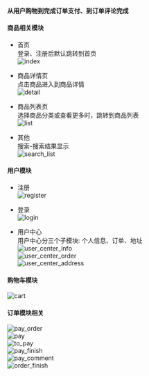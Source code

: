 #### 从用户购物到完成订单支付、到订单评论完成    


#### 商品相关模块
* 首页    
登录、注册后默认跳转到首页    
![index](image/index.PNG)
                  
* 商品详情页   
点击商品进入到商品详情    
![detail](image/detail.PNG)
                   
* 商品列表页    
选择商品分类或查看更多时，跳转到商品列表    
![list](image/list.PNG)
                  
* 其他    
搜索-搜索结果显示    
![search_list](image/search_list.PNG)
   
       
#### 用户模块    
* 注册    
![register](image/register.PNG)   
              
* 登录    
![login](image/login.PNG) 
            
* 用户中心    
用户中心分三个子模块: 个人信息、订单、地址    
![user_center_info](image/user_center_info.PNG)   
![user_center_order](image/user_center_order.PNG)   
![user_center_address](image/user_center_address.PNG)    
  

#### 购物车模块     
![cart](image/cart.PNG)    
  
         
#### 订单模块相关    
![pay_order](image/pay_order.PNG)   
![pay](image/pay.PNG)   
![to_pay](image/to_pay.PNG)    
![pay_finish](image/pay_finish.PNG)   
![pay_comment](image/pay_comment.PNG)    
![order_finish](image/order_finish.PNG)     




